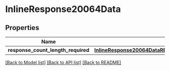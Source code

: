 # InlineResponse20064Data

## Properties
Name | Type | Description | Notes
------------ | ------------- | ------------- | -------------
**response_count_length_required** | [**InlineResponse20064DataRESPONSECOUNTLENGTHREQUIRED**](InlineResponse20064DataRESPONSECOUNTLENGTHREQUIRED.md) |  | [optional] 

[[Back to Model list]](../README.md#documentation-for-models) [[Back to API list]](../README.md#documentation-for-api-endpoints) [[Back to README]](../README.md)

